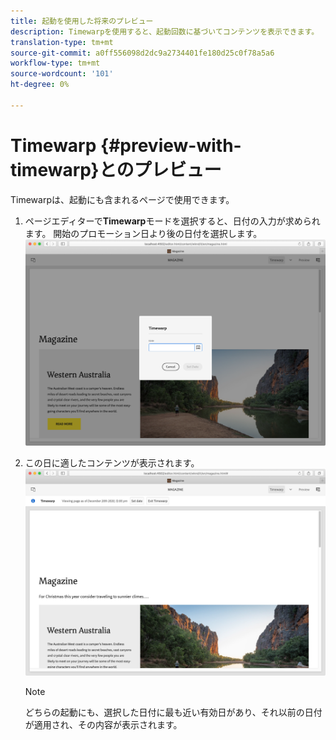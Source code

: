 ```yaml
---
title: 起動を使用した将来のプレビュー
description: Timewarpを使用すると、起動回数に基づいてコンテンツを表示できます。
translation-type: tm+mt
source-git-commit: a0ff556098d2dc9a2734401fe180d25c0f78a5a6
workflow-type: tm+mt
source-wordcount: '101'
ht-degree: 0%

---
```



# Timewarp {#preview-with-timewarp}とのプレビュー

[](/help/sites-cloud/authoring/features/page-versions.md#timewarp) Timewarpは、起動にも含まれるページで使用できます。

1. ページエディターで&#x200B;**Timewarp**モードを選択すると、日付の入力が求められます。 開始のプロモーション日より後の日付を選択します。
   ![ページエディターから起動に移動](/help/sites-cloud/authoring/assets/launches-timewarp-01.png)

1. この日に適したコンテンツが表示されます。
   ![ページエディターから起動に移動](/help/sites-cloud/authoring/assets/launches-timewarp-02.png)

   >[!NOTE]
   >
   >どちらの起動にも、選択した日付に最も近い有効日があり、それ以前の日付が適用され、その内容が表示されます。
